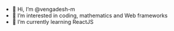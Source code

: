 - 👋 Hi, I’m @vengadesh-m
- 👀 I’m interested in coding, mathematics and Web frameworks
- 🌱 I’m currently learning ReactJS

<!---
vengadesh-m/vengadesh-m is a ✨ special ✨ repository because its `README.md` (this file) appears on your GitHub profile.
You can click the Preview link to take a look at your changes.
--->
